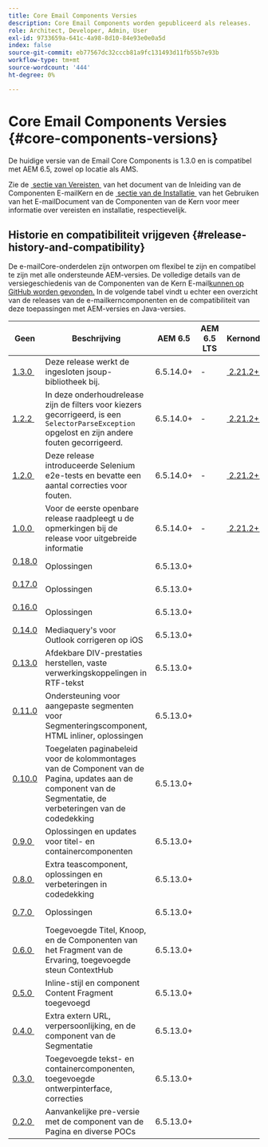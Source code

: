 ```yaml
---
title: Core Email Components Versies
description: Core Email Components worden gepubliceerd als releases.
role: Architect, Developer, Admin, User
exl-id: 9733659a-641c-4a98-8d10-84e93e0e0a5d
index: false
source-git-commit: eb77567dc32cccb81a9fc131493d11fb55b7e93b
workflow-type: tm+mt
source-wordcount: '444'
ht-degree: 0%

---
```



# Core Email Components Versies {#core-components-versions}

De huidige versie van de Email Core Components is 1.3.0 en is compatibel met AEM 6.5, zowel op locatie als AMS.

Zie de [&#x200B; sectie van Vereisten &#x200B;](/help/email/introduction.md#requirements) van het document van de Inleiding van de Componenten E-mailKern en de [&#x200B; sectie van de Installatie &#x200B;](/help/email/using.md#installing-the-email-core-components) van het Gebruiken van het E-mailDocument van de Componenten van de Kern voor meer informatie over vereisten en installatie, respectievelijk.

## Historie en compatibiliteit vrijgeven {#release-history-and-compatibility}

De e-mailCore-onderdelen zijn ontworpen om flexibel te zijn en compatibel te zijn met alle ondersteunde AEM-versies. De volledige details van de versiegeschiedenis van de Componenten van de Kern E-mail [&#x200B; kunnen op GitHub worden gevonden.](https://github.com/adobe/aem-core-email-components/releases) In de volgende tabel vindt u echter een overzicht van de releases van de e-mailkerncomponenten en de compatibiliteit van deze toepassingen met AEM-versies en Java-versies.

| Geen | Beschrijving | AEM 6.5 | AEM 6.5 LTS | Kernonderdelen | Java | Releasedatum |
|---|---|---|---|---|---|---|
| [&#x200B; 1.3.0 &#x200B;](https://github.com/adobe/aem-core-email-components/releases/tag/core.email.components.reactor-1.3.0) | Deze release werkt de ingesloten jsoup-bibliotheek bij. | 6.5.14.0+ | - | [&#x200B; 2.21.2+ &#x200B;](/help/versions.md) | 8, 11 | 28 juni 2024 |
| [&#x200B; 1.2.2 &#x200B;](https://github.com/adobe/aem-core-email-components/releases/tag/core.email.components.reactor-1.2.2) | In deze onderhoudrelease zijn de filters voor kiezers gecorrigeerd, is een `SelectorParseException` opgelost en zijn andere fouten gecorrigeerd. | 6.5.14.0+ | - | [&#x200B; 2.21.2+ &#x200B;](/help/versions.md) | 8, 11 | 24 mei 2023 |
| [&#x200B; 1.2.0 &#x200B;](https://github.com/adobe/aem-core-email-components/releases/tag/core.email.components.reactor-1.2.0) | Deze release introduceerde Selenium e2e-tests en bevatte een aantal correcties voor fouten. | 6.5.14.0+ | - | [&#x200B; 2.21.2+ &#x200B;](/help/versions.md) | 8, 11 | 29 november 2022 |
| [&#x200B; 1.0.0 &#x200B;](https://github.com/adobe/aem-core-email-components/releases/tag/core.email.components.reactor-1.0.0) | Voor de eerste openbare release raadpleegt u de opmerkingen bij de release voor uitgebreide informatie | 6.5.14.0+ | - | [&#x200B; 2.21.2+ &#x200B;](/help/versions.md) | 8, 11 | 29 november 2022 |
| [&#x200B; 0.18.0 &#x200B;](https://github.com/adobe/aem-core-email-components/releases/tag/v0.18.0) | Oplossingen | 6.5.13.0+ |  |  | 8, 11 | 30 september 2022 |
| [&#x200B; 0.17.0 &#x200B;](https://github.com/adobe/aem-core-email-components/releases/tag/v0.17.0) | Oplossingen | 6.5.13.0+ |  |  | 8, 11 | 27 september 2022 |
| [&#x200B; 0.16.0 &#x200B;](https://github.com/adobe/aem-core-email-components/releases/tag/v0.16.0) | Oplossingen | 6.5.13.0+ |  |  | 8, 11 | 14 september 2022 |
| [&#x200B; 0.14.0 &#x200B;](https://github.com/adobe/aem-core-email-components/releases/tag/v0.14.0) | Mediaquery&#39;s voor Outlook corrigeren op iOS | 6.5.13.0+ |  |  | 8, 11 | 8 augustus 2022 |
| [&#x200B; 0.13.0 &#x200B;](https://github.com/adobe/aem-core-email-components/releases/tag/v0.13.0) | Afdekbare DIV-prestaties herstellen, vaste verwerkingskoppelingen in RTF-tekst | 6.5.13.0+ |  |  | 8, 11 | 27 juli 2022 |
| [&#x200B; 0.11.0 &#x200B;](https://github.com/adobe/aem-core-email-components/releases/tag/v0.11.0) | Ondersteuning voor aangepaste segmenten voor Segmenteringscomponent, HTML inliner, oplossingen | 6.5.13.0+ |  |  | 8, 11 | 6 juli 2022 |
| [&#x200B; 0.10.0 &#x200B;](https://github.com/adobe/aem-core-email-components/releases/tag/v0.10.0) | Toegelaten paginabeleid voor de kolommontages van de Component van de Pagina, updates aan de component van de Segmentatie, de verbeteringen van de codedekking | 6.5.13.0+ |  |  | 8, 11 | 15 juni 2022 |
| [&#x200B; 0.9.0 &#x200B;](https://github.com/adobe/aem-core-email-components/releases/tag/v0.9.0) | Oplossingen en updates voor titel- en containercomponenten | 6.5.13.0+ |  |  | 8, 11 | 1 juni 2022 |
| [&#x200B; 0.8.0 &#x200B;](https://github.com/adobe/aem-core-email-components/releases/tag/v0.8.0) | Extra teascomponent, oplossingen en verbeteringen in codedekking | 6.5.13.0+ |  |  | 8, 11 | 19 mei 2022 |
| [&#x200B; 0.7.0 &#x200B;](https://github.com/adobe/aem-core-email-components/releases/tag/v0.7.0) | Oplossingen | 6.5.13.0+ |  |  | 8, 11 | 4 mei 2022 |
| [&#x200B; 0.6.0 &#x200B;](https://github.com/adobe/aem-core-email-components/releases/tag/v0.6.0) | Toegevoegde Titel, Knoop, en de Componenten van het Fragment van de Ervaring, toegevoegde steun ContextHub | 6.5.13.0+ |  |  | 8, 11 | 20 april 2022 |
| [&#x200B; 0.5.0 &#x200B;](https://github.com/adobe/aem-core-email-components/releases/tag/v0.5.0) | Inline-stijl en component Content Fragment toegevoegd | 6.5.13.0+ |  |  | 8, 11 | 7 april 2022 |
| [&#x200B; 0.4.0 &#x200B;](https://github.com/adobe/aem-core-email-components/releases/tag/v0.4.0) | Extra extern URL, verpersoonlijking, en de component van de Segmentatie | 6.5.13.0+ |  |  | 8, 11 | 23 maart 2022 |
| [&#x200B; 0.3.0 &#x200B;](https://github.com/adobe/aem-core-email-components/releases/tag/v0.3.0) | Toegevoegde tekst- en containercomponenten, toegevoegde ontwerpinterface, correcties | 6.5.13.0+ |  |  | 8, 11 | 9 maart 2022 |
| [&#x200B; 0.2.0 &#x200B;](https://github.com/adobe/aem-core-email-components/releases/tag/v0.2.0) | Aanvankelijke pre-versie met de component van de Pagina en diverse POCs | 6.5.13.0+ |  |  | 8, 11 | 24 februari 2022 |
